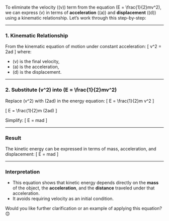 To eliminate the velocity (\(v\)) term from the equation \(E = \frac{1}{2}mv^2\), we can express \(v\) in terms of **acceleration** (\(a\)) and **displacement** (\(d\)) using a kinematic relationship. Let’s work through this step-by-step:

---

### **1. Kinematic Relationship**
From the kinematic equation of motion under constant acceleration:
\[
v^2 = 2ad
\]
where:
- \(v\) is the final velocity,
- \(a\) is the acceleration,
- \(d\) is the displacement.

---

### **2. Substitute \(v^2\) into \(E = \frac{1}{2}mv^2\)**
Replace \(v^2\) with \(2ad\) in the energy equation:
\[
E = \frac{1}{2}m v^2
\]

\[
E = \frac{1}{2}m (2ad)
\]

Simplify:
\[
E = mad
\]

---

### **Result**
The kinetic energy can be expressed in terms of mass, acceleration, and displacement:
\[
E = mad
\]

---

### **Interpretation**
- This equation shows that kinetic energy depends directly on the **mass** of the object, the **acceleration**, and the **distance** traveled under that acceleration.
- It avoids requiring velocity as an initial condition.

Would you like further clarification or an example of applying this equation? 😊

